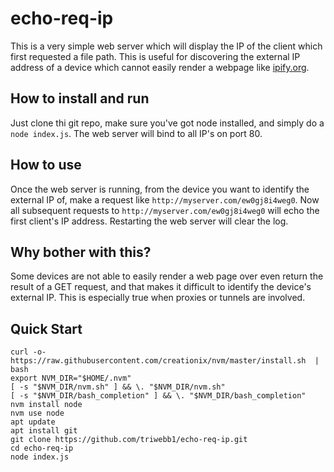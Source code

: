 # echo-req-ip
This is a very simple web server which will display the IP of the client which first requested a file path.  This is useful for discovering the external IP address of a device which cannot easily render a webpage like [ipify.org](https://api.ipify.org?format=json).

## How to install and run
Just clone thi git repo, make sure you've got node installed, and simply do a `node index.js`.  The web server will bind to all IP's on port 80.

## How to use
Once the web server is running, from the device you want to identify the external IP of, make a request like `http://myserver.com/ew0gj8i4weg0`.  Now all subsequent requests to `http://myserver.com/ew0gj8i4weg0` will echo the first client's IP address.  Restarting the web server will clear the log.

## Why bother with this?
Some devices are not able to easily render a web page over even return the result of a GET request, and that makes it difficult to identify the device's external IP.  This is especially true when proxies or tunnels are involved.

## Quick Start
```
curl -o- https://raw.githubusercontent.com/creationix/nvm/master/install.sh  | bash
export NVM_DIR="$HOME/.nvm"
[ -s "$NVM_DIR/nvm.sh" ] && \. "$NVM_DIR/nvm.sh"
[ -s "$NVM_DIR/bash_completion" ] && \. "$NVM_DIR/bash_completion"
nvm install node
nvm use node
apt update
apt install git
git clone https://github.com/triwebb1/echo-req-ip.git
cd echo-req-ip
node index.js
```
